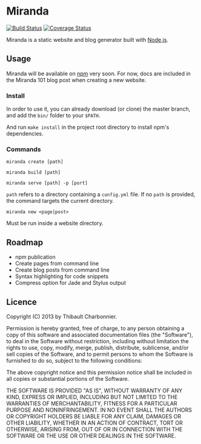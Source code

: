 # Miranda

[![Build Status](https://api.travis-ci.org/thibaultCha/Miranda.png)](https://travis-ci.org/thibaultCha/Miranda) [![Coverage Status](https://coveralls.io/repos/thibaultCha/Miranda/badge.png?branch=master)](https://coveralls.io/r/thibaultCha/Miranda?branch=master)

Miranda is a static website and blog generator built with [Node.js](http://nodejs.org).

## Usage

Miranda will be available on [npm](https://npmjs.org) very soon. For now, docs are included in the Miranda 101 blog post when creating a new website.

### Install

In order to use it, you can already download (or clone) the master branch, and add the `bin/` folder to your `$PATH`.

And run `make install` in the project root directory to install npm's dependencies.

### Commands

`miranda create [path]`

`miranda build [path]`

`miranda serve [path] -p [port]`

`path` refers to a directory containing a `config.yml` file. If no `path` is provided, the command targets the current directory.

`miranda new <page|post>`

Must be run inside a website directory.

## Roadmap

- npm publication
- Create pages from command line
- Create blog posts from command line
- Syntax highlighting for code snippets
- Compress option for Jade and Stylus output

## Licence

Copyright (C) 2013 by Thibault Charbonnier.

Permission is hereby granted, free of charge, to any person obtaining a copy of this software and associated documentation files (the "Software"), to deal in the Software without restriction, including without limitation the rights to use, copy, modify, merge, publish, distribute, sublicense, and/or sell copies of the Software, and to permit persons to whom the Software is furnished to do so, subject to the following conditions:

The above copyright notice and this permission notice shall be included in all copies or substantial portions of the Software.

THE SOFTWARE IS PROVIDED "AS IS", WITHOUT WARRANTY OF ANY KIND, EXPRESS OR IMPLIED, INCLUDING BUT NOT LIMITED TO THE WARRANTIES OF MERCHANTABILITY, FITNESS FOR A PARTICULAR PURPOSE AND NONINFRINGEMENT. IN NO EVENT SHALL THE AUTHORS OR COPYRIGHT HOLDERS BE LIABLE FOR ANY CLAIM, DAMAGES OR OTHER LIABILITY, WHETHER IN AN ACTION OF CONTRACT, TORT OR OTHERWISE, ARISING FROM, OUT OF OR IN CONNECTION WITH THE SOFTWARE OR THE USE OR OTHER DEALINGS IN THE SOFTWARE.